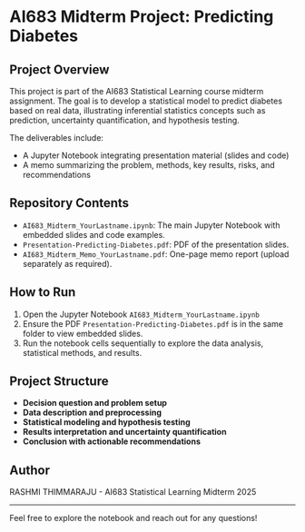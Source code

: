 # AI683 Midterm Project: Predicting Diabetes

## Project Overview
This project is part of the AI683 Statistical Learning course midterm assignment. The goal is to develop a statistical model to predict diabetes based on real data, illustrating inferential statistics concepts such as prediction, uncertainty quantification, and hypothesis testing.

The deliverables include:
- A Jupyter Notebook integrating presentation material (slides and code)
- A memo summarizing the problem, methods, key results, risks, and recommendations

## Repository Contents
- `AI683_Midterm_YourLastname.ipynb`: The main Jupyter Notebook with embedded slides and code examples.
- `Presentation-Predicting-Diabetes.pdf`: PDF of the presentation slides.
- `AI683_Midterm_Memo_YourLastname.pdf`: One-page memo report (upload separately as required).

## How to Run
1. Open the Jupyter Notebook `AI683_Midterm_YourLastname.ipynb`
2. Ensure the PDF `Presentation-Predicting-Diabetes.pdf` is in the same folder to view embedded slides.
3. Run the notebook cells sequentially to explore the data analysis, statistical methods, and results.

## Project Structure
- **Decision question and problem setup**
- **Data description and preprocessing**
- **Statistical modeling and hypothesis testing**
- **Results interpretation and uncertainty quantification**
- **Conclusion with actionable recommendations**

## Author
RASHMI THIMMARAJU - AI683 Statistical Learning Midterm 2025

---

Feel free to explore the notebook and reach out for any questions!
